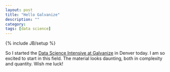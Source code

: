 ```yaml
---
layout: post
title: "Hello Galvanize"
description: ""
category: 
tags: [data science]
---
```

{% include JB/setup %}

So I started the [Data Science Intensive at Galvanize](http://www.galvanize.com/courses/data-science/) in Denver today. I am so excited to start in this field. The material looks daunting, both in complexity and quantity. Wish me luck!
